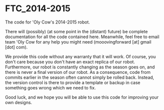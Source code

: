 FTC_2014-2015
=============

The code for 'Oly Cow's 2014-2015 robot.

There will (possibly) (at some point in the (distant) future) be complete documentation
for all the code contained here. Meanwhile, feel free to email team 'Oly Cow for any help
you might need (mooovingforward [at] gmail [dot] com).

We provide this code without any warranty that it will work. Of course, you don't care
because you don't have an exact replica of our robot. Furthermore, our robot is constantly
changing as the season goes on, and there is never a final version of our robot. As a
consequence, code from commits earlier in the season often cannot simply be rolled back.
Instead, the version control is there to provide a template or backup in case something
goes wrong which we need to fix.

Good luck, and we hope you will be able to use this code for improving your own designs.
